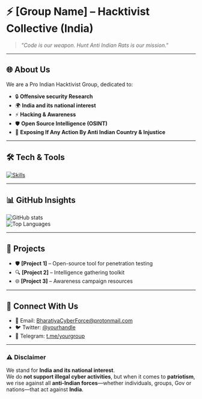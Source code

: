 # ⚡ [Group Name] – Hacktivist Collective (India)

> *"Code is our weapon. Hunt Anti Indian Rats is our mission."*

---

## 🌐 About Us
We are a Pro Indian Hacktivist Group, dedicated to:
- 🔒 **Offensive security Research**
- 🌍 **India and its national interest**
- ⚡ **Hacking & Awareness**
- 🛡️ **Open Source Intelligence (OSINT)**
- 📢 **Exposing If Any Action By Anti Indian Country & Injustice**

---

## 🛠️ Tech & Tools
[![Skills](https://skillicons.dev/icons?i=linux,python,go,bash,js,html,css,docker,git,github,metasploit,raspberrypi&perline=6)](https://skillicons.dev)

---

## 📊 GitHub Insights
![GitHub stats](https://github-readme-stats.vercel.app/api?username=YourGroupUsername&show_icons=true&theme=dark&hide_border=true&count_private=true)  
![Top Languages](https://github-readme-stats.vercel.app/api/top-langs/?username=YourGroupUsername&layout=compact&theme=dark&hide_border=true)

---

## 🚀 Projects
- 🛡️ **[Project 1]** – Open-source tool for penetration testing  
- 🔍 **[Project 2]** – Intelligence gathering toolkit  
- 🌐 **[Project 3]** – Awareness campaign resources  

---

## 📢 Connect With Us
- 📧 Email: BharatiyaCyberForce@protonmail.com  
- 🐦 Twitter: [@yourhandle](https://x.com/CyberForceX)  
- 💬 Telegram: [t.me/yourgroup](https://t.me/Indian_Cyber_Force_Official)

---

### ⚠️ Disclaimer  
We stand for **India and its national interest**.  
We do **not support illegal cyber activities**, but when it comes to **patriotism**, we rise against all **anti-Indian forces**—whether individuals, groups, Gov or nations—that act against **India**.
